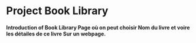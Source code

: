 # Project Book Library

  #### Introduction of Book Library Page où on peut choisir Nom du livre et voire les détailes de ce livre Sur un webpage.
